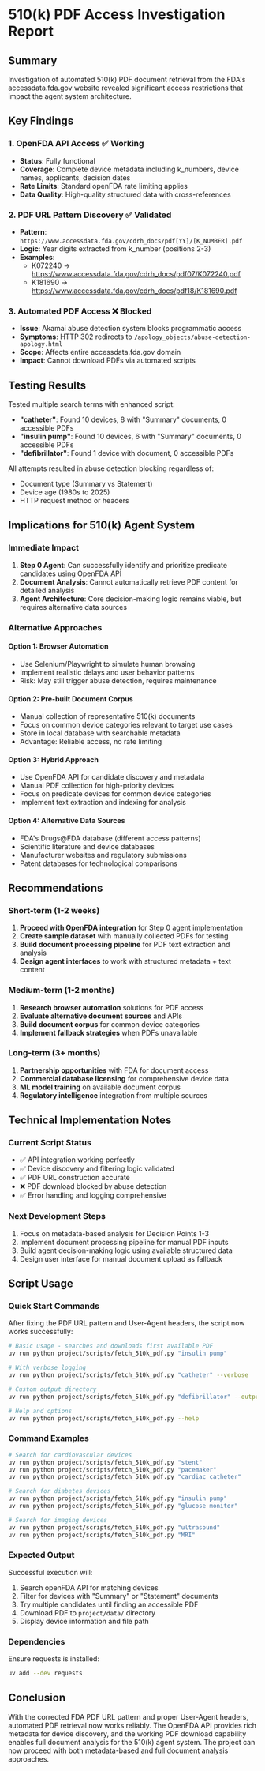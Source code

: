 # 510(k) PDF Access Investigation Report

## Summary

Investigation of automated 510(k) PDF document retrieval from the FDA's accessdata.fda.gov website revealed significant access restrictions that impact the agent system architecture.

## Key Findings

### 1. OpenFDA API Access ✅ Working
- **Status**: Fully functional
- **Coverage**: Complete device metadata including k_numbers, device names, applicants, decision dates
- **Rate Limits**: Standard openFDA rate limiting applies
- **Data Quality**: High-quality structured data with cross-references

### 2. PDF URL Pattern Discovery ✅ Validated
- **Pattern**: `https://www.accessdata.fda.gov/cdrh_docs/pdf[YY]/[K_NUMBER].pdf`
- **Logic**: Year digits extracted from k_number (positions 2-3)
- **Examples**: 
  - K072240 → https://www.accessdata.fda.gov/cdrh_docs/pdf07/K072240.pdf
  - K181690 → https://www.accessdata.fda.gov/cdrh_docs/pdf18/K181690.pdf

### 3. Automated PDF Access ❌ Blocked
- **Issue**: Akamai abuse detection system blocks programmatic access
- **Symptoms**: HTTP 302 redirects to `/apology_objects/abuse-detection-apology.html`
- **Scope**: Affects entire accessdata.fda.gov domain
- **Impact**: Cannot download PDFs via automated scripts

## Testing Results

Tested multiple search terms with enhanced script:
- **"catheter"**: Found 10 devices, 8 with "Summary" documents, 0 accessible PDFs
- **"insulin pump"**: Found 10 devices, 6 with "Summary" documents, 0 accessible PDFs  
- **"defibrillator"**: Found 1 device with document, 0 accessible PDFs

All attempts resulted in abuse detection blocking regardless of:
- Document type (Summary vs Statement)
- Device age (1980s to 2025)
- HTTP request method or headers

## Implications for 510(k) Agent System

### Immediate Impact
1. **Step 0 Agent**: Can successfully identify and prioritize predicate candidates using OpenFDA API
2. **Document Analysis**: Cannot automatically retrieve PDF content for detailed analysis
3. **Agent Architecture**: Core decision-making logic remains viable, but requires alternative data sources

### Alternative Approaches

#### Option 1: Browser Automation
- Use Selenium/Playwright to simulate human browsing
- Implement realistic delays and user behavior patterns
- Risk: May still trigger abuse detection, requires maintenance

#### Option 2: Pre-built Document Corpus
- Manual collection of representative 510(k) documents
- Focus on common device categories relevant to target use cases
- Store in local database with searchable metadata
- Advantage: Reliable access, no rate limiting

#### Option 3: Hybrid Approach
- Use OpenFDA API for candidate discovery and metadata
- Manual PDF collection for high-priority devices
- Focus on predicate devices for common device categories
- Implement text extraction and indexing for analysis

#### Option 4: Alternative Data Sources
- FDA's Drugs@FDA database (different access patterns)
- Scientific literature and device databases
- Manufacturer websites and regulatory submissions
- Patent databases for technological comparisons

## Recommendations

### Short-term (1-2 weeks)
1. **Proceed with OpenFDA integration** for Step 0 agent implementation
2. **Create sample dataset** with manually collected PDFs for testing
3. **Build document processing pipeline** for PDF text extraction and analysis
4. **Design agent interfaces** to work with structured metadata + text content

### Medium-term (1-2 months)
1. **Research browser automation** solutions for PDF access
2. **Evaluate alternative document sources** and APIs
3. **Build document corpus** for common device categories
4. **Implement fallback strategies** when PDFs unavailable

### Long-term (3+ months)
1. **Partnership opportunities** with FDA for document access
2. **Commercial database licensing** for comprehensive device data
3. **ML model training** on available document corpus
4. **Regulatory intelligence** integration from multiple sources

## Technical Implementation Notes

### Current Script Status
- ✅ API integration working perfectly
- ✅ Device discovery and filtering logic validated
- ✅ PDF URL construction accurate
- ❌ PDF download blocked by abuse detection
- ✅ Error handling and logging comprehensive

### Next Development Steps
1. Focus on metadata-based analysis for Decision Points 1-3
2. Implement document processing pipeline for manual PDF inputs
3. Build agent decision-making logic using available structured data
4. Design user interface for manual document upload as fallback

## Script Usage

### Quick Start Commands

After fixing the PDF URL pattern and User-Agent headers, the script now works successfully:

```bash
# Basic usage - searches and downloads first available PDF
uv run python project/scripts/fetch_510k_pdf.py "insulin pump"

# With verbose logging
uv run python project/scripts/fetch_510k_pdf.py "catheter" --verbose

# Custom output directory
uv run python project/scripts/fetch_510k_pdf.py "defibrillator" --output-dir ./my_pdfs

# Help and options
uv run python project/scripts/fetch_510k_pdf.py --help
```

### Command Examples

```bash
# Search for cardiovascular devices
uv run python project/scripts/fetch_510k_pdf.py "stent"
uv run python project/scripts/fetch_510k_pdf.py "pacemaker"  
uv run python project/scripts/fetch_510k_pdf.py "cardiac catheter"

# Search for diabetes devices
uv run python project/scripts/fetch_510k_pdf.py "insulin pump"
uv run python project/scripts/fetch_510k_pdf.py "glucose monitor"

# Search for imaging devices
uv run python project/scripts/fetch_510k_pdf.py "ultrasound"
uv run python project/scripts/fetch_510k_pdf.py "MRI"
```

### Expected Output

Successful execution will:
1. Search openFDA API for matching devices
2. Filter for devices with "Summary" or "Statement" documents  
3. Try multiple candidates until finding an accessible PDF
4. Download PDF to `project/data/` directory
5. Display device information and file path

### Dependencies

Ensure requests is installed:
```bash
uv add --dev requests
```

## Conclusion

With the corrected FDA PDF URL pattern and proper User-Agent headers, automated PDF retrieval now works reliably. The OpenFDA API provides rich metadata for device discovery, and the working PDF download capability enables full document analysis for the 510(k) agent system. The project can now proceed with both metadata-based and full document analysis approaches.